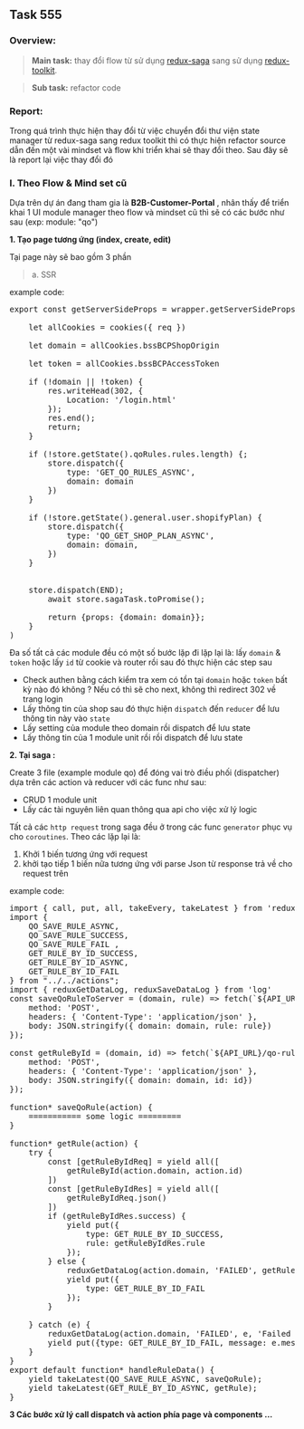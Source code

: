 ## Task 555
### Overview:
>**Main task:** thay đổi flow từ sử dụng [redux-saga]() sang sử dụng [redux-toolkit]().

>**Sub task:** refactor code

### Report:
Trong quá trình thực hiện thay đổi từ việc chuyển đổi thư viện state manager từ redux-saga sang redux toolkit thì có thực hiện refactor source dẫn đến một vài mindset và flow khi triển khai sẽ thay đổi theo. 
Sau đây sẽ là report lại việc thay đổi đó

### I. Theo Flow & Mind set cũ

Dựa trên dự án đang tham gia là **B2B-Customer-Portal** , nhân thấy để triển khai 1 UI module manager theo flow và mindset cũ thì sẽ có các bước như sau (exp: module: "qo")

**1. Tạo page tương ứng (index, create, edit)**

Tại page này sẽ bao gồm 3 phần

>a. SSR

example code: 

<pre>
export const getServerSideProps = wrapper.getServerSideProps (store => async ({req, res}) => {
    
    let allCookies = cookies({ req })

    let domain = allCookies.bssBCPShopOrigin

    let token = allCookies.bssBCPAccessToken

    if (!domain || !token) {
        res.writeHead(302, {
            Location: '/login.html'
        });
        res.end();
        return;
    }

    if (!store.getState().qoRules.rules.length) {;
        store.dispatch({
            type: 'GET_QO_RULES_ASYNC',
            domain: domain
        })
    }

    if (!store.getState().general.user.shopifyPlan) {
        store.dispatch({
            type: 'QO_GET_SHOP_PLAN_ASYNC',
            domain: domain,
        })
    }


    store.dispatch(END);
        await store.sagaTask.toPromise();

        return {props: {domain: domain}};
    }
)
</pre>

Đa số tất cả các module đều có một số bước lặp đi lặp lại là: lấy `domain` & `token` hoặc lấy `id` từ cookie và router rồi sau đó thực hiện các step sau
<ul>
    <li>Check authen bằng cách kiểm tra xem có tồn tại <code>domain</code> hoặc <code>token</code> bất kỳ nào đó không ? Nếu có thì sẽ cho next, không thì redirect 302 về trang login </li>
    <li>Lấy thông tin của shop sau đó thực hiện <code>dispatch</code> đến <code>reducer</code> để lưu thông tin này vào <code>state</code> </li>
    <li>Lấy setting của module theo domain rồi dispatch để lưu state</li>
    <li>Lấy thông tin của 1 module unit rồi rồi dispatch để lưu state</li>
</ul>

**2. Tại saga :**

Create 3 file (example module qo) để đóng vai trò điều phối (dispatcher) dựa trên các action và reducer với các func như sau:

<ul>
    <li>CRUD 1 module unit </li>
    <li>Lấy các tài nguyên liên quan thông qua api cho việc xử lý logic</li>
</ul>

Tất cả các `http request` trong saga đều ở trong các func `generator` phục vụ cho `coroutines`. Theo các lặp lại là:

<ol>
    <li>Khởi 1 biến tương ứng với request</li>
    <li>khởi tạo tiếp 1 biến nữa tương ứng với parse Json từ response trả về cho request trên</li>
</ol>

example code: 

<pre>
import { call, put, all, takeEvery, takeLatest } from 'redux-saga/effects';
import {
    QO_SAVE_RULE_ASYNC,
    QO_SAVE_RULE_SUCCESS,
    QO_SAVE_RULE_FAIL ,
    GET_RULE_BY_ID_SUCCESS,
    GET_RULE_BY_ID_ASYNC,
    GET_RULE_BY_ID_FAIL
} from "../../actions";
import { reduxGetDataLog, reduxSaveDataLog } from 'log'
const saveQoRuleToServer = (domain, rule) => fetch(`${API_URL}/qo-rule/save`, {
    method: 'POST',
    headers: { 'Content-Type': 'application/json' },
    body: JSON.stringify({ domain: domain, rule: rule})
});

const getRuleById = (domain, id) => fetch(`${API_URL}/qo-rule/get-by-id`, {
    method: 'POST',
    headers: { 'Content-Type': 'application/json' },
    body: JSON.stringify({ domain: domain, id: id})
});

function* saveQoRule(action) {
    =========== some logic =========
}

function* getRule(action) {
    try {
        const [getRuleByIdReq] = yield all([
            getRuleById(action.domain, action.id)
        ])
        const [getRuleByIdRes] = yield all([
            getRuleByIdReq.json()
        ])
        if (getRuleByIdRes.success) {
            yield put({
                type: GET_RULE_BY_ID_SUCCESS,
                rule: getRuleByIdRes.rule
            });
        } else {
            reduxGetDataLog(action.domain, 'FAILED', getRuleByIdRes, 'Failed get QO_RULE Location: redux/sagas/qo/qoRule.js line 76')
            yield put({
                type: GET_RULE_BY_ID_FAIL
            });
        }

    } catch (e) {
        reduxGetDataLog(action.domain, 'FAILED', e, 'Failed get QO_RULE Location: redux/sagas/qo/qoRule.js line 83')
        yield put({type: GET_RULE_BY_ID_FAIL, message: e.message});
    }
}
export default function* handleRuleData() {
    yield takeLatest(QO_SAVE_RULE_ASYNC, saveQoRule);
    yield takeLatest(GET_RULE_BY_ID_ASYNC, getRule);
}
</pre>

**3 Các bước xử lý call dispatch và action phía page và components ...**
